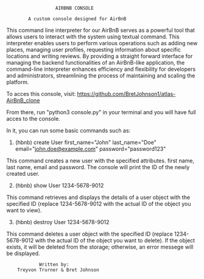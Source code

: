                       AIRBNB CONSOLE

            A custom console designed for AirBnB

This command line interpreter for our AirBnB serves as a powerful tool that allows users to interact with the system using textual command. This interpreter enables users to perform various operations such as adding new places, managing user profiles, requesting information about specific locations and writing reviews. By providing a straight forward interface for managing the backend functionalities of an AirBnB-like application, the command-line interpreter enhances efficiency and flexibility for developers and administrators, streamlining the process of maintaining and scaling the platform.


To acces this console, visit: https://github.com/BretJohnson1/atlas-AirBnB_clone

From there, run "python3 console.py" in your terminal and you will have full acces to the console.

In it, you can run some basic commands such as:

1. (hbnb) create User first_name="John" last_name="Doe" email="john.doe@example.com" password="password123"

This command creates a new user with the specified attributes. first name, last name, email and password. The console will print the ID of the newly created user.

2. (hbnb) show User 1234-5678-9012

This command retrieves and displays the details of a user object with the specified ID (replace 1234-5678-9012 with the actual ID of the object you want to view).

3. (hbnb) destroy User 1234-5678-9012

This command deletes a user object with the specified ID (replace 1234-5678-9012 with the actual ID of the object you want to delete). If the object exists, it will be deleted from the storage; otherwise, an error messege will be displayed.



                Written by:
        Treyvon Trurner & Bret Johnson